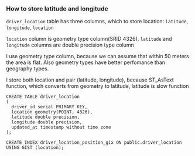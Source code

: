 ### How to store latitude and longitude
`driver_location` table has three columns, which to store location: `latitude`, `longitude`, `location`

`location` column is geometry type column(SRID 4326). `latitude` and `longitude` columns are double precision type column

I use geometry type column, because we can assume that within 50 meters the area is flat. Also geometry types have better perfomance than geography types.

I store both location and pair (latitude, longitude), because ST_AsText function, which converts from geometry to latitude, latitude is slow function

```
CREATE TABLE driver_location
(
  driver_id serial PRIMARY KEY,
  location geometry(POINT, 4326),
  latitude double precision,
  longitude double precision,
  updated_at timestamp without time zone
);

CREATE INDEX driver_location_position_gix ON public.driver_location USING GIST (location);
```